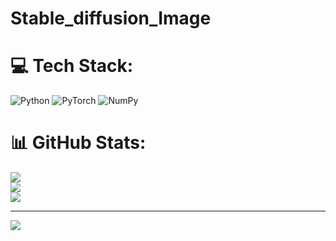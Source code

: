 # Stable_diffusion_Image


# 💻 Tech Stack:
![Python](https://img.shields.io/badge/python-3670A0?style=for-the-badge&logo=python&logoColor=ffdd54) ![PyTorch](https://img.shields.io/badge/PyTorch-%23EE4C2C.svg?style=for-the-badge&logo=PyTorch&logoColor=white) ![NumPy](https://img.shields.io/badge/numpy-%23013243.svg?style=for-the-badge&logo=numpy&logoColor=white)
# 📊 GitHub Stats:
![](https://github-readme-stats.vercel.app/api?username=aleXXX-code&theme=algolia&hide_border=false&include_all_commits=false&count_private=false)<br/>
![](https://github-readme-streak-stats.herokuapp.com/?user=aleXXX-code&theme=algolia&hide_border=false)<br/>
![](https://github-readme-stats.vercel.app/api/top-langs/?username=aleXXX-code&theme=algolia&hide_border=false&include_all_commits=false&count_private=false&layout=compact)

---
[![](https://visitcount.itsvg.in/api?id=aleXXX-code&icon=0&color=0)](https://visitcount.itsvg.in)

<!-- Proudly created with GPRM ( https://gprm.itsvg.in ) -->
